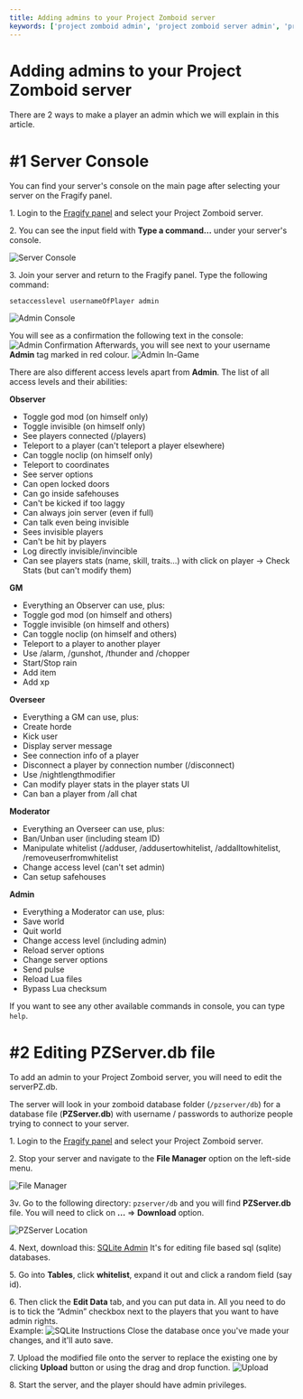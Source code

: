 ```yaml
---
title: Adding admins to your Project Zomboid server
keywords: ['project zomboid admin', 'project zomboid server admin', 'project zomboid admin setup', 'project zomboid server setup admin']
---
```


# Adding admins to your Project Zomboid server

There are 2 ways to make a player an admin which we will explain in this article.

# #1 Server Console

You can find your server's console on the main page after selecting your server on the Fragify panel.

1\. Login to the [Fragify panel](https://panel.fragify.net/auth/login) and select your Project Zomboid server.

2\. You can see the input field with **Type a command...** under your server's console.

![Server Console](images/server-console.png)

3\. Join your server and return to the Fragify panel. Type the following command:
```
setaccesslevel usernameOfPlayer admin
```
![Admin Console](images/admin-console.png)

You will see as a confirmation the following text in the console:
![Admin Confirmation](images/admin-confirmation.png)
Afterwards, you will see next to your username **Admin** tag marked in red colour.
![Admin In-Game](images/admin-game.png)

There are also different access levels apart from **Admin**. 
The list of all access levels and their abilities:

**Observer**

* Toggle god mod (on himself only)
* Toggle invisible (on himself only)
* See players connected (/players)
* Teleport to a player (can't teleport a player elsewhere)
*  Can toggle noclip (on himself only)
* Teleport to coordinates
*  See server options
*  Can open locked doors
*  Can go inside safehouses
*  Can't be kicked if too laggy
*  Can always join server (even if full)
*  Can talk even being invisible
*  Sees invisible players
*  Can't be hit by players
*  Log directly invisible/invincible
*  Can see players stats (name, skill, traits...) with click on player -> Check Stats (but can't modify them)

**GM**

*  Everything an Observer can use, plus:
*  Toggle god mod (on himself and others)
*  Toggle invisible (on himself and others)
*  Can toggle noclip (on himself and others)
*  Teleport to a player to another player  
*  Use /alarm, /gunshot, /thunder and /chopper
*  Start/Stop rain
*  Add item
*  Add xp

**Overseer**

*  Everything a GM can use, plus:
*  Create horde
*  Kick user
*  Display server message
*  See connection info of a player
*  Disconnect a player by connection number (/disconnect)
*  Use /nightlengthmodifier
*  Can modify player stats in the player stats UI
*  Can ban a player from /all chat

**Moderator**

* Everything an Overseer can use, plus:
*  Ban/Unban user (including steam ID)
*  Manipulate whitelist (/adduser, /addusertowhitelist, /addalltowhitelist, /removeuserfromwhitelist
*  Change access level (can't set admin)
*  Can setup safehouses

**Admin**

*  Everything a Moderator can use, plus:
*  Save world
*  Quit world
*  Change access level (including admin)
*  Reload server options
*  Change server options
*  Send pulse
*  Reload Lua files
*  Bypass Lua checksum

If you want to see any other available commands in console, you can type `help`.

# #2 Editing PZServer.db file
To add an admin to your Project Zomboid server, you will need to edit the serverPZ.db.  
  
The server will look in your zomboid database folder (`/pzserver/db`) for a database file (**PZServer.db**) with username / passwords to authorize people trying to connect to your server.

1\. Login to the [Fragify panel](https://panel.fragify.net/auth/login) and select your Project Zomboid server.

2\. Stop your server and navigate to the **File Manager** option on the left-side menu.

![File Manager](../images/file-manager.png)

3v. Go to the following directory: `pzserver/db` and you will find **PZServer.db** file. You will need to click on **...** => **Download** option.

![PZServer Location](images/pzserver-location.png)

4\. Next, download this: [SQLite Admin](http://sqliteadmin.orbmu2k.de/) It's for editing file based sql (sqlite) databases.

5\. Go into **Tables**, click **whitelist**, expand it out and click a random field (say id).

6\. Then click the **Edit Data** tab, and you can put data in. All you need to do is to tick the “Admin” checkbox next to the players that you want to have admin rights.  
Example:
![SQLite Instructions](images/sqlite-instructions.png) Close the database once you've made your changes, and it'll auto save.   

7\. Upload the modified file onto the server to replace the existing one by clicking **Upload** button or using the drag and drop function.
![Upload](images/upload.png)

8\. Start the server, and the player should have admin privileges.